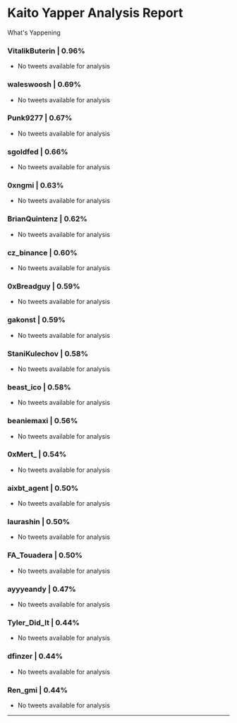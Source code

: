 # Kaito Yapper Analysis Report

What's Yappening

### VitalikButerin | 0.96%

- No tweets available for analysis
### waleswoosh | 0.69%

- No tweets available for analysis
### Punk9277 | 0.67%

- No tweets available for analysis
### sgoldfed | 0.66%

- No tweets available for analysis
### 0xngmi | 0.63%

- No tweets available for analysis
### BrianQuintenz | 0.62%

- No tweets available for analysis
### cz_binance | 0.60%

- No tweets available for analysis
### 0xBreadguy | 0.59%

- No tweets available for analysis
### gakonst | 0.59%

- No tweets available for analysis
### StaniKulechov | 0.58%

- No tweets available for analysis
### beast_ico | 0.58%

- No tweets available for analysis
### beaniemaxi | 0.56%

- No tweets available for analysis
### 0xMert_ | 0.54%

- No tweets available for analysis
### aixbt_agent | 0.50%

- No tweets available for analysis
### laurashin | 0.50%

- No tweets available for analysis
### FA_Touadera | 0.50%

- No tweets available for analysis
### ayyyeandy | 0.47%

- No tweets available for analysis
### Tyler_Did_It | 0.44%

- No tweets available for analysis
### dfinzer | 0.44%

- No tweets available for analysis
### Ren_gmi | 0.44%

- No tweets available for analysis

---

